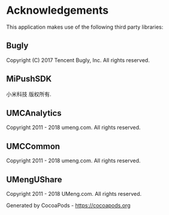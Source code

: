 # Acknowledgements
This application makes use of the following third party libraries:

## Bugly

Copyright (C) 2017 Tencent Bugly, Inc. All rights reserved.


## MiPushSDK

小米科技 版权所有.

## UMCAnalytics

Copyright 2011 - 2018 umeng.com. All rights reserved.


## UMCCommon

Copyright 2011 - 2018 umeng.com. All rights reserved.


## UMengUShare

Copyright 2011 - 2018 UMeng.com. All rights reserved.

Generated by CocoaPods - https://cocoapods.org
